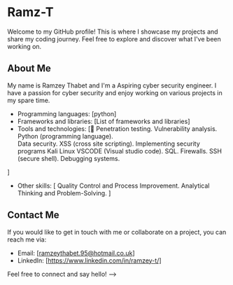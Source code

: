 # Ramz-T

Welcome to my GitHub profile! This is where I showcase my projects and share my coding journey. Feel free to explore and discover what I've been working on.

## About Me

My name is Ramzey Thabet and I'm a Aspiring cyber security engineer. I have a passion for cyber security and enjoy working on various projects in my spare time. 


- Programming languages: [python]
- Frameworks and libraries: [List of frameworks and libraries]
- Tools and technologies: [	Penetration testing.	Vulnerability analysis.
	Python (programming language).  
	Data security.
	XSS (cross site scripting).
 Implementing security programs
  Kali Linux 
	VSCODE (Visual studio code).
 SQL.
  Firewalls.
	SSH (secure shell).
	Debugging systems.

]
- Other skills: [ Quality Control and Process Improvement.
	Analytical Thinking and Problem-Solving.
]
## Contact Me

If you would like to get in touch with me or collaborate on a project, you can reach me via:

- Email: [ramzeythabet.95@hotmail.co.uk]
- LinkedIn: [https://www.linkedin.com/in/ramzey-t/]


Feel free to connect and say hello!
-->
